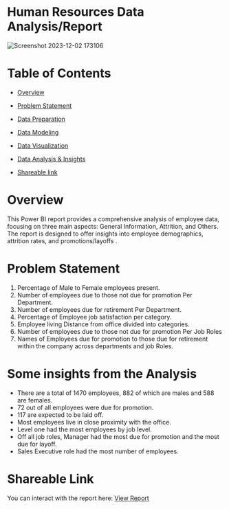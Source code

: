 # Human Resources Data Analysis/Report
![Screenshot 2023-12-02 173106](https://github.com/ZeyadMoawad/HR-Data-Report-Power-BI/assets/96973429/e52c8da9-b545-4be6-85e8-2e1eeb2294de)

# Table of Contents
 - [Overview](https://github.com/ZeyadMoawad/HR-Data-Report-Power-BI/blob/main/README.md#overview)
 
 - [Problem Statement](https://github.com/ZeyadMoawad/HR-Data-Report-Power-BI/blob/main/README.md#problem-statement)
 
 - [Data Preparation]()
 
 - [Data Modeling]()
 
 - [Data Visualization]()
 
 - [Data Analysis & Insights]()
 
 - [Shareable link]()
# Overview
This Power BI report provides a comprehensive analysis of employee data, focusing on three main aspects: General Information, Attrition, and Others. The report is designed to offer insights into employee demographics, attrition rates, and promotions/layoffs .
# Problem Statement
1. Percentage of Male to Female employees present.
2. Number of employees due to those not due for promotion Per Department.
3. Number of employees due for retirement Per Department.
4. Percentage of Employee job satisfaction per category.
5. Employee living Distance from office divided into categories.
6. Number of employees due to those not due for promotion Per Job Roles
7. Names of Employees due for promotion to those due for retirement within the company across departments and job Roles.
# Some insights from the Analysis
- There are a total of 1470 employees, 882 of which are males and 588 are females.
- 72 out of all employees were due for promotion.
- 117 are expected to be laid off.
- Most employees live in close proximity with the office.
- Level one had the most employees by job level.
- Off all job roles, Manager had the most due for promotion and the most due for layoff.
- Sales Executive role had the most number of employees.

# Shareable Link
You can interact with the report here:
[View Report]() 


